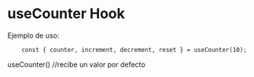 # useCounter Hook

Ejemplo de uso:

```
    const { counter, increment, decrement, reset } = useCounter(10);

```

useCounter() //recibe un valor por defecto